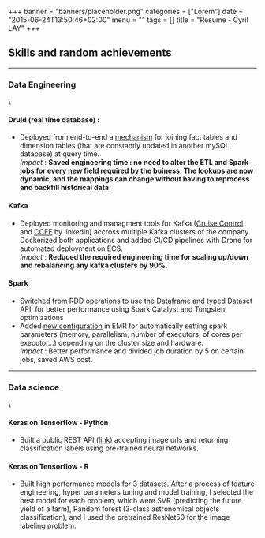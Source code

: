 +++
banner = "banners/placeholder.png"
categories = ["Lorem"]
date = "2015-06-24T13:50:46+02:00"
menu = ""
tags = []
title = "Resume - Cyril LAY"
+++

## Skills and random achievements
----

### Data Engineering
\
#### Druid (real time database) : 
- Deployed from end-to-end a [mechanism](https://druid.apache.org/docs/latest/development/extensions-core/lookups-cached-global.html) for joining fact tables and dimension tables (that are constantly updated in another mySQL database) at query time.  
*Impact* : __Saved engineering time : no need to alter the ETL and Spark jobs for every new field required by the buiness. The lookups are now dynamic, and the mappings can change without having to reprocess and backfill historical data.__

#### Kafka
- Deployed monitoring and managment tools for Kafka ([Cruise Control](https://github.com/linkedin/cruise-control) and [CCFE](https://github.com/linkedin/cruise-control-ui) by linkedin) accross multiple Kafka clusters of the company. Dockerized both applications and added CI/CD pipelines with Drone for automated deployment on ECS.  
*Impact* : __Reduced the required engineering time for scaling up/down and rebalancing any kafka clusters by 90%.__

#### Spark
- Switched from RDD operations to use the Dataframe and typed Dataset API, for better performance using Spark Catalyst and Tungsten optimizations
- Added [new configuration](https://docs.aws.amazon.com/emr/latest/ReleaseGuide/emr-spark-configure.html#emr-spark-maximizeresourceallocation) in EMR for automatically setting spark parameters (memory, parallelism, number of executors, of cores per executor...) depending on the cluster size and hardware.  
*Impact* : Better performance and divided job duration by 5 on certain jobs, saved AWS cost.

---------
### Data science
\
#### Keras on Tensorflow - Python
- Built a public REST API ([link](../restnet50-classification-rest-api/)) accepting image urls and returning classification labels using pre-trained neural networks.

#### Keras on Tensorflow - R
- Built high performance models for 3 datasets. After a process of feature engineering, hyper parameters tuning and model training, I selected the best model for each problem, which were SVR (predicting the future yield of a farm), Random forest (3-class astronomical objects classification), and I used the pretrained ResNet50 for the image labeling problem.